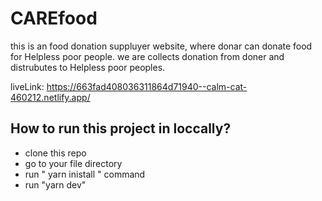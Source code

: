 # CAREfood

this is an food donation suppluyer website, where donar can donate food for Helpless poor people. we are collects donation from doner and distrubutes to Helpless poor peoples.

liveLink: https://663fad408036311864d71940--calm-cat-460212.netlify.app/

## How to run this project in loccally?

- clone this repo
- go to your file directory
- run " yarn inistall " command
- run "yarn dev"
